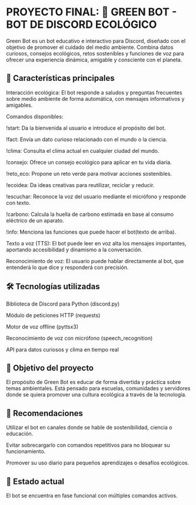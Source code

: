 # PROYECTO FINAL: 🌿 GREEN BOT - BOT DE DISCORD ECOLÓGICO

Green Bot es un bot educativo e interactivo para Discord, diseñado con el objetivo de promover el cuidado del medio ambiente. Combina datos curiosos, consejos ecológicos, retos sostenibles y funciones de voz para ofrecer una experiencia dinámica, amigable y consciente con el planeta.

## 📌 Características principales
Interacción ecológica:
El bot responde a saludos y preguntas frecuentes sobre medio ambiente de forma automática, con mensajes informativos y amigables.

Comandos disponibles:

!start: Da la bienvenida al usuario e introduce el propósito del bot.

!fact: Envía un dato curioso relacionado con el mundo o la ciencia.

!clima: Consulta el clima actual en cualquier ciudad del mundo.

!consejo: Ofrece un consejo ecológico para aplicar en tu vida diaria.

!reto_eco: Propone un reto verde para motivar acciones sostenibles.

!ecoidea: Da ideas creativas para reutilizar, reciclar y reducir.

!escuchar: Reconoce la voz del usuario mediante el micrófono y responde con texto.

!carbono: Calcula la huella de carbono estimada en base al consumo eléctrico de un aparato.

!info: Menciona las funciones que puede hacer el bot(texto de arriba).

Texto a voz (TTS):
El bot puede leer en voz alta los mensajes importantes, aportando accesibilidad y dinamismo a la conversación.

Reconocimiento de voz:
El usuario puede hablar directamente al bot, que entenderá lo que dice y responderá con precisión.

## 🛠️ Tecnologías utilizadas
Biblioteca de Discord para Python (discord.py)

Módulo de peticiones HTTP (requests)

Motor de voz offline (pyttsx3)

Reconocimiento de voz con micrófono (speech_recognition)

API para datos curiosos y clima en tiempo real

## 🎯 Objetivo del proyecto
El propósito de Green Bot es educar de forma divertida y práctica sobre temas ambientales. Está pensado para escuelas, comunidades y servidores donde se quiera promover una cultura ecológica a través de la tecnología.

## 🧠 Recomendaciones
Utilizar el bot en canales donde se hable de sostenibilidad, ciencia o educación.

Evitar sobrecargarlo con comandos repetitivos para no bloquear su funcionamiento.

Promover su uso diario para pequeños aprendizajes o desafíos ecológicos.

## 🧪 Estado actual
El bot se encuentra en fase funcional con múltiples comandos activos.
